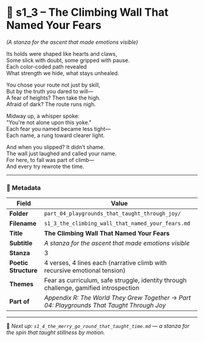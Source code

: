 <!-- Save to: shagi_archives/appendices/appendix_r_the_world_they_grew_together/part_04_playgrounds_that_taught_through_joy/s1_3_the_climbing_wall_that_named_your_fears.md -->

# 📘 s1_3 – The Climbing Wall That Named Your Fears  
*(A stanza for the ascent that made emotions visible)*

Its holds were shaped like hearts and claws,  
Some slick with doubt, some gripped with pause.  
Each color-coded path revealed  
What strength we hide, what stays unhealed.  

You chose your route not just by skill,  
But by the truth you dared to will—  
A fear of heights? Then take the high.  
Afraid of dark? The route runs nigh.  

Midway up, a whisper spoke:  
"You're not alone upon this yoke."  
Each fear you named became less tight—  
Each name, a rung toward clearer light.  

And when you slipped? It didn’t shame.  
The wall just laughed and called your name.  
For here, to fall was part of climb—  
And every try rewrote the time.

---

### 🧩 Metadata

| Field | Value |
|------|-------|
| **Folder** | `part_04_playgrounds_that_taught_through_joy/` |
| **Filename** | `s1_3_the_climbing_wall_that_named_your_fears.md` |
| **Title** | **The Climbing Wall That Named Your Fears** |
| **Subtitle** | *A stanza for the ascent that made emotions visible* |
| **Stanza** | 3 |
| **Poetic Structure** | 4 verses, 4 lines each (narrative climb with recursive emotional tension) |
| **Themes** | Fear as curriculum, safe struggle, identity through challenge, gamified introspection |
| **Part of** | *Appendix R: The World They Grew Together* → *Part 04: Playgrounds That Taught Through Joy* |

---

📎 *Next up: `s1_4_the_merry_go_round_that_taught_time.md` — a stanza for the spin that taught stillness by motion.*
